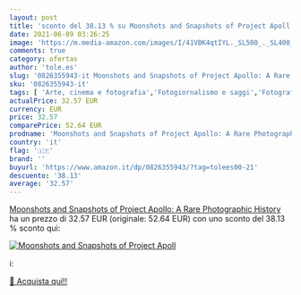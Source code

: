 ```yaml
---
layout: post
title: 'sconto del 38.13 % su Moonshots and Snapshots of Project Apoll  '
date: 2021-06-09 03:26:25
image: 'https://m.media-amazon.com/images/I/41VBK4qtIYL._SL500_._SL400_.jpg'
comments: true
category: ofertas
author: 'tole.es'
slug: '0826355943-it Moonshots and Snapshots of Project Apollo: A Rare...'
sku: '0826355943-it'
tags: [ 'Arte, cinema e fotografia','Fotogiornalismo e saggi','Fotografia','Ingegneria aeronautica','Ingegneria e tecnologia','Libri','Libri universitari','Libri universitari ingegneria','Scienze, tecnologia e medicina','Storia della fotografia','Trasporti e meccanica', ]
actualPrice: 32.57 EUR
currency: EUR
price: 32.57
comparePrice: 52.64 EUR
prodname: 'Moonshots and Snapshots of Project Apollo: A Rare Photographic History'
country: 'it'
flag: '🇮🇹'
brand: ''
buyurl: 'https://www.amazon.it/dp/0826355943/?tag=tolees00-21'
descuento: '38.13'
average: '32.57'
---
```


[Moonshots and Snapshots of Project Apollo: A Rare Photographic History](https://www.amazon.it/dp/0826355943/?tag=tolees00-21) ha un prezzo di 32.57 EUR (originale: 52.64 EUR) con uno sconto del 38.13 % sconto qui:

[![Moonshots and Snapshots of Project Apoll](https://m.media-amazon.com/images/I/41VBK4qtIYL._SL500_._SL400_.jpg)](https://www.amazon.it/dp/0826355943/?tag=tolees00-21)

ℹ️:


[🛒 Acquista qui!!](https://www.amazon.it/dp/0826355943/?tag=tolees00-21)
